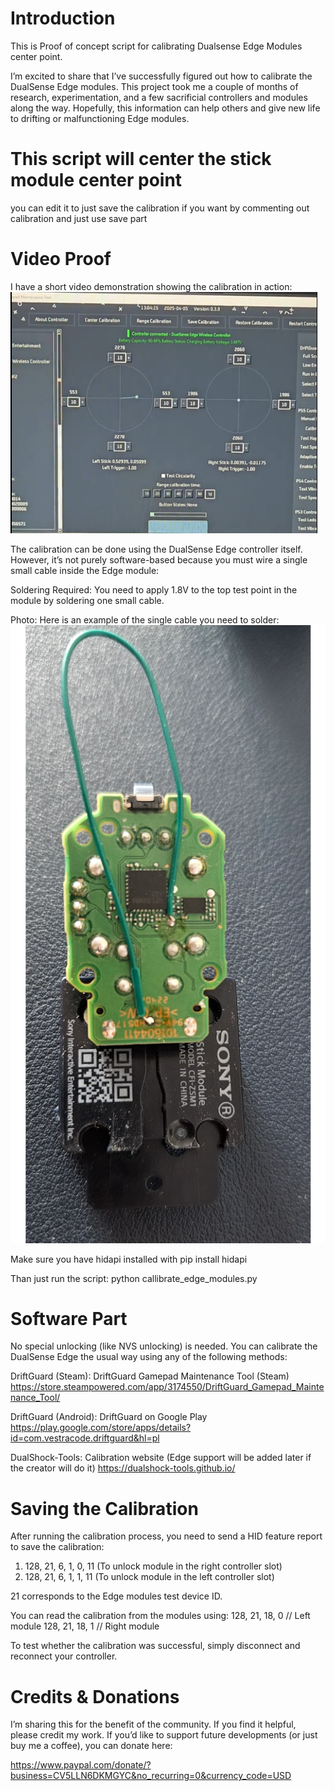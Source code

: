 # Introduction
This is Proof of concept script for calibrating Dualsense Edge Modules center point.

I’m excited to share that I’ve successfully figured out how to calibrate the DualSense Edge modules. This project took me a couple of months of research, experimentation, and a few sacrificial controllers and modules along the way. Hopefully, this information can help others and give new life to drifting or malfunctioning Edge modules.

# This script will center the stick module center point
you can edit it to just save the calibration if you want by commenting out 
calibration and just use save part

# Video Proof
I have a short video demonstration showing the calibration in action:
[![TikTok Video Thumbnail](thumbnail.png)](https://www.tiktok.com/@somerandombadassstuff/video/7489795659009215766)

The calibration can be done using the DualSense Edge controller itself. However, it’s not purely software-based because you must wire a single small cable inside the Edge module:

Soldering Required: You need to apply 1.8V to the top test point in the module by soldering one small cable.

Photo: Here is an example of the single cable you need to solder:
![Photo](dualsense-edge-module-wire.webp)

Make sure you have hidapi installed with
pip install hidapi

Than just run the script:
python callibrate_edge_modules.py

# Software Part
No special unlocking (like NVS unlocking) is needed. You can calibrate the DualSense Edge the usual way using any of the following methods:

DriftGuard (Steam): DriftGuard Gamepad Maintenance Tool (Steam)
https://store.steampowered.com/app/3174550/DriftGuard_Gamepad_Maintenance_Tool/

DriftGuard (Android): DriftGuard on Google Play
https://play.google.com/store/apps/details?id=com.vestracode.driftguard&hl=pl

DualShock-Tools: Calibration website (Edge support will be added later if the creator will do it)
https://dualshock-tools.github.io/

# Saving the Calibration
After running the calibration process, you need to send a HID feature report to save the calibration:
1. 128, 21, 6, 1, 0, 11 (To unlock module in the right controller slot)
2. 128, 21, 6, 1, 1, 11 (To unlock module in the left controller slot)

21 corresponds to the Edge modules test device ID.

You can read the calibration from the modules using:
128, 21, 18, 0  // Left module
128, 21, 18, 1  // Right module

To test whether the calibration was successful, simply disconnect and reconnect your controller.

# Credits & Donations
I’m sharing this for the benefit of the community. If you find it helpful, please credit my work. If you’d like to support future developments (or just buy me a coffee), you can donate here:

https://www.paypal.com/donate/?business=CV5LLN6DKMGYC&no_recurring=0&currency_code=USD

